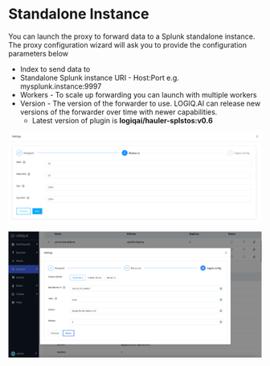 # Standalone Instance

You can launch the proxy to forward data to a Splunk standalone instance. The proxy configuration wizard will ask you to provide the configuration parameters below

* Index to send data to
* Standalone Splunk instance URI - Host:Port e.g. mysplunk.instance:9997
* Workers - To scale up forwarding you can launch with multiple workers
* Version - The version of the forwarder to use. LOGIQ.AI can release new versions of the forwarder over time with newer capabilities.
  * Latest version of plugin is **logiqai/hauler-splstos:v0.6**

![](<../../.gitbook/assets/image (4).png>)

![Scale out Forwarding cluster for Standlone Splunk setup](<../../.gitbook/assets/Screen Shot 2022-08-01 at 9.21.52 PM.png>)

